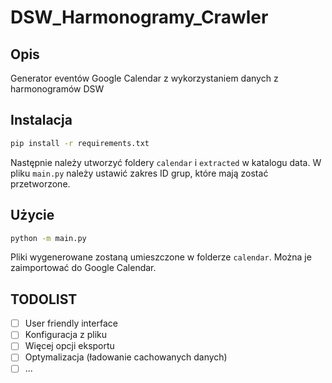 # DSW_Harmonogramy_Crawler

## Opis

Generator eventów Google Calendar z wykorzystaniem danych z harmonogramów DSW

## Instalacja

```bash
pip install -r requirements.txt
```

Następnie należy utworzyć foldery `calendar` i `extracted` w katalogu data.
W pliku `main.py` należy ustawić zakres ID grup, które mają zostać przetworzone.

## Użycie

```bash
python -m main.py
```

Pliki wygenerowane zostaną umieszczone w folderze `calendar`.
Można je zaimportować do Google Calendar.

## TODOLIST

- [ ] User friendly interface
- [ ] Konfiguracja z pliku
- [ ] Więcej opcji eksportu
- [ ] Optymalizacja (ładowanie cachowanych danych)
- [ ] ...
